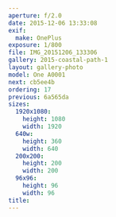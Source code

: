 ```yaml
---
aperture: f/2.0
date: 2015-12-06 13:33:08
exif:
  make: OnePlus
exposure: 1/800
file: IMG_20151206_133306
gallery: 2015-coastal-path-1
layout: gallery-photo
model: One A0001
next: cb5ee4b
ordering: 17
previous: 6a565da
sizes:
  1920x1080:
    height: 1080
    width: 1920
  640w:
    height: 360
    width: 640
  200x200:
    height: 200
    width: 200
  96x96:
    height: 96
    width: 96
title: 
---
```

